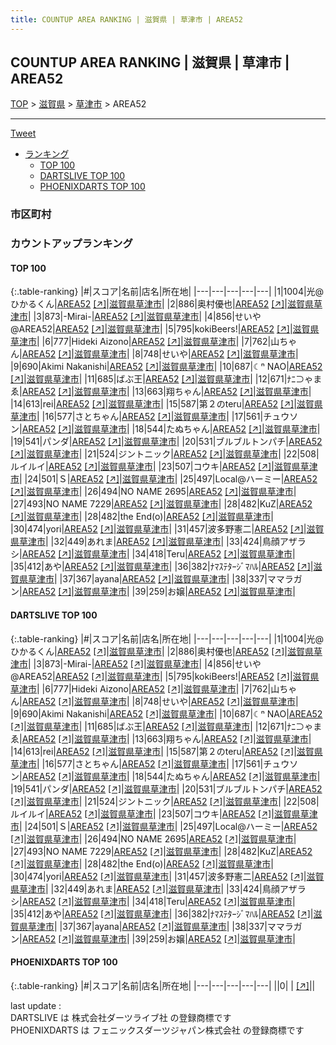 ```yaml
---
title: COUNTUP AREA RANKING | 滋賀県 | 草津市 | AREA52
---
```

## COUNTUP AREA RANKING | 滋賀県 | 草津市 | AREA52

[TOP](/darts/rank/) > [滋賀県](/darts/rank/滋賀県/) > [草津市](/darts/rank/滋賀県/草津市/) > AREA52

___

<a href="https://twitter.com/share?ref_src=twsrc%5Etfw" data-text="COUNTUP AREA RANKING | 滋賀県草津市AREA52" class="twitter-share-button" data-hashtags="DARTSLIVE,PHOENIXDARTS,darts,ダーツ" data-show-count="false">Tweet</a>

* [ランキング](#カウントアップランキング)
    * [TOP 100](#top-100)
    * [DARTSLIVE TOP 100](#dartslive-top-100)
    * [PHOENIXDARTS TOP 100](#phoenixdarts-top-100)

### 市区町村

<ul>

</ul>

### カウントアップランキング

#### TOP 100



{:.table-ranking}
|#|スコア|名前|店名|所在地|
|---|---|---|---|---|
|1|1004|<span class="rank-name-dl">光@ひかるくん</span>|<a href="/darts/rank/shops/c9b3cc6483cee9940d9b047a20a7ba1e.html">AREA52</a> <a href="https://search.dartslive.com/jp/shop/c9b3cc6483cee9940d9b047a20a7ba1e">[↗]</a>|<a href="/darts/rank/滋賀県/草津市">滋賀県草津市</a>|
|2|886|<span class="rank-name-dl">奥村優也</span>|<a href="/darts/rank/shops/c9b3cc6483cee9940d9b047a20a7ba1e.html">AREA52</a> <a href="https://search.dartslive.com/jp/shop/c9b3cc6483cee9940d9b047a20a7ba1e">[↗]</a>|<a href="/darts/rank/滋賀県/草津市">滋賀県草津市</a>|
|3|873|<span class="rank-name-dl">-Mirai-</span>|<a href="/darts/rank/shops/c9b3cc6483cee9940d9b047a20a7ba1e.html">AREA52</a> <a href="https://search.dartslive.com/jp/shop/c9b3cc6483cee9940d9b047a20a7ba1e">[↗]</a>|<a href="/darts/rank/滋賀県/草津市">滋賀県草津市</a>|
|4|856|<span class="rank-name-dl">せいや@AREA52</span>|<a href="/darts/rank/shops/c9b3cc6483cee9940d9b047a20a7ba1e.html">AREA52</a> <a href="https://search.dartslive.com/jp/shop/c9b3cc6483cee9940d9b047a20a7ba1e">[↗]</a>|<a href="/darts/rank/滋賀県/草津市">滋賀県草津市</a>|
|5|795|<span class="rank-name-dl">kokiBeers!</span>|<a href="/darts/rank/shops/c9b3cc6483cee9940d9b047a20a7ba1e.html">AREA52</a> <a href="https://search.dartslive.com/jp/shop/c9b3cc6483cee9940d9b047a20a7ba1e">[↗]</a>|<a href="/darts/rank/滋賀県/草津市">滋賀県草津市</a>|
|6|777|<span class="rank-name-dl">Hideki Aizono</span>|<a href="/darts/rank/shops/c9b3cc6483cee9940d9b047a20a7ba1e.html">AREA52</a> <a href="https://search.dartslive.com/jp/shop/c9b3cc6483cee9940d9b047a20a7ba1e">[↗]</a>|<a href="/darts/rank/滋賀県/草津市">滋賀県草津市</a>|
|7|762|<span class="rank-name-dl">山ちゃん</span>|<a href="/darts/rank/shops/c9b3cc6483cee9940d9b047a20a7ba1e.html">AREA52</a> <a href="https://search.dartslive.com/jp/shop/c9b3cc6483cee9940d9b047a20a7ba1e">[↗]</a>|<a href="/darts/rank/滋賀県/草津市">滋賀県草津市</a>|
|8|748|<span class="rank-name-dl">せいや</span>|<a href="/darts/rank/shops/c9b3cc6483cee9940d9b047a20a7ba1e.html">AREA52</a> <a href="https://search.dartslive.com/jp/shop/c9b3cc6483cee9940d9b047a20a7ba1e">[↗]</a>|<a href="/darts/rank/滋賀県/草津市">滋賀県草津市</a>|
|9|690|<span class="rank-name-dl">Akimi Nakanishi</span>|<a href="/darts/rank/shops/c9b3cc6483cee9940d9b047a20a7ba1e.html">AREA52</a> <a href="https://search.dartslive.com/jp/shop/c9b3cc6483cee9940d9b047a20a7ba1e">[↗]</a>|<a href="/darts/rank/滋賀県/草津市">滋賀県草津市</a>|
|10|687|<span class="rank-name-dl">☾ⁿ NAO</span>|<a href="/darts/rank/shops/c9b3cc6483cee9940d9b047a20a7ba1e.html">AREA52</a> <a href="https://search.dartslive.com/jp/shop/c9b3cc6483cee9940d9b047a20a7ba1e">[↗]</a>|<a href="/darts/rank/滋賀県/草津市">滋賀県草津市</a>|
|11|685|<span class="rank-name-dl">ばぶ王</span>|<a href="/darts/rank/shops/c9b3cc6483cee9940d9b047a20a7ba1e.html">AREA52</a> <a href="https://search.dartslive.com/jp/shop/c9b3cc6483cee9940d9b047a20a7ba1e">[↗]</a>|<a href="/darts/rank/滋賀県/草津市">滋賀県草津市</a>|
|12|671|<span class="rank-name-dl">ﾅﾆ⊃ゃまゑ</span>|<a href="/darts/rank/shops/c9b3cc6483cee9940d9b047a20a7ba1e.html">AREA52</a> <a href="https://search.dartslive.com/jp/shop/c9b3cc6483cee9940d9b047a20a7ba1e">[↗]</a>|<a href="/darts/rank/滋賀県/草津市">滋賀県草津市</a>|
|13|663|<span class="rank-name-dl">翔ちゃん</span>|<a href="/darts/rank/shops/c9b3cc6483cee9940d9b047a20a7ba1e.html">AREA52</a> <a href="https://search.dartslive.com/jp/shop/c9b3cc6483cee9940d9b047a20a7ba1e">[↗]</a>|<a href="/darts/rank/滋賀県/草津市">滋賀県草津市</a>|
|14|613|<span class="rank-name-dl">rei</span>|<a href="/darts/rank/shops/c9b3cc6483cee9940d9b047a20a7ba1e.html">AREA52</a> <a href="https://search.dartslive.com/jp/shop/c9b3cc6483cee9940d9b047a20a7ba1e">[↗]</a>|<a href="/darts/rank/滋賀県/草津市">滋賀県草津市</a>|
|15|587|<span class="rank-name-dl">第２のteru</span>|<a href="/darts/rank/shops/c9b3cc6483cee9940d9b047a20a7ba1e.html">AREA52</a> <a href="https://search.dartslive.com/jp/shop/c9b3cc6483cee9940d9b047a20a7ba1e">[↗]</a>|<a href="/darts/rank/滋賀県/草津市">滋賀県草津市</a>|
|16|577|<span class="rank-name-dl">さとちゃん</span>|<a href="/darts/rank/shops/c9b3cc6483cee9940d9b047a20a7ba1e.html">AREA52</a> <a href="https://search.dartslive.com/jp/shop/c9b3cc6483cee9940d9b047a20a7ba1e">[↗]</a>|<a href="/darts/rank/滋賀県/草津市">滋賀県草津市</a>|
|17|561|<span class="rank-name-dl">チュウソン</span>|<a href="/darts/rank/shops/c9b3cc6483cee9940d9b047a20a7ba1e.html">AREA52</a> <a href="https://search.dartslive.com/jp/shop/c9b3cc6483cee9940d9b047a20a7ba1e">[↗]</a>|<a href="/darts/rank/滋賀県/草津市">滋賀県草津市</a>|
|18|544|<span class="rank-name-dl">たぬちゃん</span>|<a href="/darts/rank/shops/c9b3cc6483cee9940d9b047a20a7ba1e.html">AREA52</a> <a href="https://search.dartslive.com/jp/shop/c9b3cc6483cee9940d9b047a20a7ba1e">[↗]</a>|<a href="/darts/rank/滋賀県/草津市">滋賀県草津市</a>|
|19|541|<span class="rank-name-dl">パンダ</span>|<a href="/darts/rank/shops/c9b3cc6483cee9940d9b047a20a7ba1e.html">AREA52</a> <a href="https://search.dartslive.com/jp/shop/c9b3cc6483cee9940d9b047a20a7ba1e">[↗]</a>|<a href="/darts/rank/滋賀県/草津市">滋賀県草津市</a>|
|20|531|<span class="rank-name-dl">ブルブルトンパチ</span>|<a href="/darts/rank/shops/c9b3cc6483cee9940d9b047a20a7ba1e.html">AREA52</a> <a href="https://search.dartslive.com/jp/shop/c9b3cc6483cee9940d9b047a20a7ba1e">[↗]</a>|<a href="/darts/rank/滋賀県/草津市">滋賀県草津市</a>|
|21|524|<span class="rank-name-dl">ジントニック</span>|<a href="/darts/rank/shops/c9b3cc6483cee9940d9b047a20a7ba1e.html">AREA52</a> <a href="https://search.dartslive.com/jp/shop/c9b3cc6483cee9940d9b047a20a7ba1e">[↗]</a>|<a href="/darts/rank/滋賀県/草津市">滋賀県草津市</a>|
|22|508|<span class="rank-name-dl">ルイルイ</span>|<a href="/darts/rank/shops/c9b3cc6483cee9940d9b047a20a7ba1e.html">AREA52</a> <a href="https://search.dartslive.com/jp/shop/c9b3cc6483cee9940d9b047a20a7ba1e">[↗]</a>|<a href="/darts/rank/滋賀県/草津市">滋賀県草津市</a>|
|23|507|<span class="rank-name-dl">コウキ</span>|<a href="/darts/rank/shops/c9b3cc6483cee9940d9b047a20a7ba1e.html">AREA52</a> <a href="https://search.dartslive.com/jp/shop/c9b3cc6483cee9940d9b047a20a7ba1e">[↗]</a>|<a href="/darts/rank/滋賀県/草津市">滋賀県草津市</a>|
|24|501|<span class="rank-name-dl">Ｓ</span>|<a href="/darts/rank/shops/c9b3cc6483cee9940d9b047a20a7ba1e.html">AREA52</a> <a href="https://search.dartslive.com/jp/shop/c9b3cc6483cee9940d9b047a20a7ba1e">[↗]</a>|<a href="/darts/rank/滋賀県/草津市">滋賀県草津市</a>|
|25|497|<span class="rank-name-dl">Local@ハーミー</span>|<a href="/darts/rank/shops/c9b3cc6483cee9940d9b047a20a7ba1e.html">AREA52</a> <a href="https://search.dartslive.com/jp/shop/c9b3cc6483cee9940d9b047a20a7ba1e">[↗]</a>|<a href="/darts/rank/滋賀県/草津市">滋賀県草津市</a>|
|26|494|<span class="rank-name-dl">NO NAME 2695</span>|<a href="/darts/rank/shops/c9b3cc6483cee9940d9b047a20a7ba1e.html">AREA52</a> <a href="https://search.dartslive.com/jp/shop/c9b3cc6483cee9940d9b047a20a7ba1e">[↗]</a>|<a href="/darts/rank/滋賀県/草津市">滋賀県草津市</a>|
|27|493|<span class="rank-name-dl">NO NAME 7229</span>|<a href="/darts/rank/shops/c9b3cc6483cee9940d9b047a20a7ba1e.html">AREA52</a> <a href="https://search.dartslive.com/jp/shop/c9b3cc6483cee9940d9b047a20a7ba1e">[↗]</a>|<a href="/darts/rank/滋賀県/草津市">滋賀県草津市</a>|
|28|482|<span class="rank-name-dl">KuZ</span>|<a href="/darts/rank/shops/c9b3cc6483cee9940d9b047a20a7ba1e.html">AREA52</a> <a href="https://search.dartslive.com/jp/shop/c9b3cc6483cee9940d9b047a20a7ba1e">[↗]</a>|<a href="/darts/rank/滋賀県/草津市">滋賀県草津市</a>|
|28|482|<span class="rank-name-dl">the End(o)</span>|<a href="/darts/rank/shops/c9b3cc6483cee9940d9b047a20a7ba1e.html">AREA52</a> <a href="https://search.dartslive.com/jp/shop/c9b3cc6483cee9940d9b047a20a7ba1e">[↗]</a>|<a href="/darts/rank/滋賀県/草津市">滋賀県草津市</a>|
|30|474|<span class="rank-name-dl">yori</span>|<a href="/darts/rank/shops/c9b3cc6483cee9940d9b047a20a7ba1e.html">AREA52</a> <a href="https://search.dartslive.com/jp/shop/c9b3cc6483cee9940d9b047a20a7ba1e">[↗]</a>|<a href="/darts/rank/滋賀県/草津市">滋賀県草津市</a>|
|31|457|<span class="rank-name-dl">波多野憲二</span>|<a href="/darts/rank/shops/c9b3cc6483cee9940d9b047a20a7ba1e.html">AREA52</a> <a href="https://search.dartslive.com/jp/shop/c9b3cc6483cee9940d9b047a20a7ba1e">[↗]</a>|<a href="/darts/rank/滋賀県/草津市">滋賀県草津市</a>|
|32|449|<span class="rank-name-dl">あれま</span>|<a href="/darts/rank/shops/c9b3cc6483cee9940d9b047a20a7ba1e.html">AREA52</a> <a href="https://search.dartslive.com/jp/shop/c9b3cc6483cee9940d9b047a20a7ba1e">[↗]</a>|<a href="/darts/rank/滋賀県/草津市">滋賀県草津市</a>|
|33|424|<span class="rank-name-dl">鳥顔アザラシ</span>|<a href="/darts/rank/shops/c9b3cc6483cee9940d9b047a20a7ba1e.html">AREA52</a> <a href="https://search.dartslive.com/jp/shop/c9b3cc6483cee9940d9b047a20a7ba1e">[↗]</a>|<a href="/darts/rank/滋賀県/草津市">滋賀県草津市</a>|
|34|418|<span class="rank-name-dl">Teru</span>|<a href="/darts/rank/shops/c9b3cc6483cee9940d9b047a20a7ba1e.html">AREA52</a> <a href="https://search.dartslive.com/jp/shop/c9b3cc6483cee9940d9b047a20a7ba1e">[↗]</a>|<a href="/darts/rank/滋賀県/草津市">滋賀県草津市</a>|
|35|412|<span class="rank-name-dl">あや</span>|<a href="/darts/rank/shops/c9b3cc6483cee9940d9b047a20a7ba1e.html">AREA52</a> <a href="https://search.dartslive.com/jp/shop/c9b3cc6483cee9940d9b047a20a7ba1e">[↗]</a>|<a href="/darts/rank/滋賀県/草津市">滋賀県草津市</a>|
|36|382|<span class="rank-name-dl">ﾅﾏｽﾃﾀｰｼﾞﾏﾊﾙ</span>|<a href="/darts/rank/shops/c9b3cc6483cee9940d9b047a20a7ba1e.html">AREA52</a> <a href="https://search.dartslive.com/jp/shop/c9b3cc6483cee9940d9b047a20a7ba1e">[↗]</a>|<a href="/darts/rank/滋賀県/草津市">滋賀県草津市</a>|
|37|367|<span class="rank-name-dl">ayana</span>|<a href="/darts/rank/shops/c9b3cc6483cee9940d9b047a20a7ba1e.html">AREA52</a> <a href="https://search.dartslive.com/jp/shop/c9b3cc6483cee9940d9b047a20a7ba1e">[↗]</a>|<a href="/darts/rank/滋賀県/草津市">滋賀県草津市</a>|
|38|337|<span class="rank-name-dl">ママラガン</span>|<a href="/darts/rank/shops/c9b3cc6483cee9940d9b047a20a7ba1e.html">AREA52</a> <a href="https://search.dartslive.com/jp/shop/c9b3cc6483cee9940d9b047a20a7ba1e">[↗]</a>|<a href="/darts/rank/滋賀県/草津市">滋賀県草津市</a>|
|39|259|<span class="rank-name-dl">お嬢</span>|<a href="/darts/rank/shops/c9b3cc6483cee9940d9b047a20a7ba1e.html">AREA52</a> <a href="https://search.dartslive.com/jp/shop/c9b3cc6483cee9940d9b047a20a7ba1e">[↗]</a>|<a href="/darts/rank/滋賀県/草津市">滋賀県草津市</a>|


#### DARTSLIVE TOP 100



{:.table-ranking}
|#|スコア|名前|店名|所在地|
|---|---|---|---|---|
|1|1004|<span class="rank-name-dl">光@ひかるくん</span>|<a href="/darts/rank/shops/c9b3cc6483cee9940d9b047a20a7ba1e.html">AREA52</a> <a href="https://search.dartslive.com/jp/shop/c9b3cc6483cee9940d9b047a20a7ba1e">[↗]</a>|<a href="/darts/rank/滋賀県/草津市">滋賀県草津市</a>|
|2|886|<span class="rank-name-dl">奥村優也</span>|<a href="/darts/rank/shops/c9b3cc6483cee9940d9b047a20a7ba1e.html">AREA52</a> <a href="https://search.dartslive.com/jp/shop/c9b3cc6483cee9940d9b047a20a7ba1e">[↗]</a>|<a href="/darts/rank/滋賀県/草津市">滋賀県草津市</a>|
|3|873|<span class="rank-name-dl">-Mirai-</span>|<a href="/darts/rank/shops/c9b3cc6483cee9940d9b047a20a7ba1e.html">AREA52</a> <a href="https://search.dartslive.com/jp/shop/c9b3cc6483cee9940d9b047a20a7ba1e">[↗]</a>|<a href="/darts/rank/滋賀県/草津市">滋賀県草津市</a>|
|4|856|<span class="rank-name-dl">せいや@AREA52</span>|<a href="/darts/rank/shops/c9b3cc6483cee9940d9b047a20a7ba1e.html">AREA52</a> <a href="https://search.dartslive.com/jp/shop/c9b3cc6483cee9940d9b047a20a7ba1e">[↗]</a>|<a href="/darts/rank/滋賀県/草津市">滋賀県草津市</a>|
|5|795|<span class="rank-name-dl">kokiBeers!</span>|<a href="/darts/rank/shops/c9b3cc6483cee9940d9b047a20a7ba1e.html">AREA52</a> <a href="https://search.dartslive.com/jp/shop/c9b3cc6483cee9940d9b047a20a7ba1e">[↗]</a>|<a href="/darts/rank/滋賀県/草津市">滋賀県草津市</a>|
|6|777|<span class="rank-name-dl">Hideki Aizono</span>|<a href="/darts/rank/shops/c9b3cc6483cee9940d9b047a20a7ba1e.html">AREA52</a> <a href="https://search.dartslive.com/jp/shop/c9b3cc6483cee9940d9b047a20a7ba1e">[↗]</a>|<a href="/darts/rank/滋賀県/草津市">滋賀県草津市</a>|
|7|762|<span class="rank-name-dl">山ちゃん</span>|<a href="/darts/rank/shops/c9b3cc6483cee9940d9b047a20a7ba1e.html">AREA52</a> <a href="https://search.dartslive.com/jp/shop/c9b3cc6483cee9940d9b047a20a7ba1e">[↗]</a>|<a href="/darts/rank/滋賀県/草津市">滋賀県草津市</a>|
|8|748|<span class="rank-name-dl">せいや</span>|<a href="/darts/rank/shops/c9b3cc6483cee9940d9b047a20a7ba1e.html">AREA52</a> <a href="https://search.dartslive.com/jp/shop/c9b3cc6483cee9940d9b047a20a7ba1e">[↗]</a>|<a href="/darts/rank/滋賀県/草津市">滋賀県草津市</a>|
|9|690|<span class="rank-name-dl">Akimi Nakanishi</span>|<a href="/darts/rank/shops/c9b3cc6483cee9940d9b047a20a7ba1e.html">AREA52</a> <a href="https://search.dartslive.com/jp/shop/c9b3cc6483cee9940d9b047a20a7ba1e">[↗]</a>|<a href="/darts/rank/滋賀県/草津市">滋賀県草津市</a>|
|10|687|<span class="rank-name-dl">☾ⁿ NAO</span>|<a href="/darts/rank/shops/c9b3cc6483cee9940d9b047a20a7ba1e.html">AREA52</a> <a href="https://search.dartslive.com/jp/shop/c9b3cc6483cee9940d9b047a20a7ba1e">[↗]</a>|<a href="/darts/rank/滋賀県/草津市">滋賀県草津市</a>|
|11|685|<span class="rank-name-dl">ばぶ王</span>|<a href="/darts/rank/shops/c9b3cc6483cee9940d9b047a20a7ba1e.html">AREA52</a> <a href="https://search.dartslive.com/jp/shop/c9b3cc6483cee9940d9b047a20a7ba1e">[↗]</a>|<a href="/darts/rank/滋賀県/草津市">滋賀県草津市</a>|
|12|671|<span class="rank-name-dl">ﾅﾆ⊃ゃまゑ</span>|<a href="/darts/rank/shops/c9b3cc6483cee9940d9b047a20a7ba1e.html">AREA52</a> <a href="https://search.dartslive.com/jp/shop/c9b3cc6483cee9940d9b047a20a7ba1e">[↗]</a>|<a href="/darts/rank/滋賀県/草津市">滋賀県草津市</a>|
|13|663|<span class="rank-name-dl">翔ちゃん</span>|<a href="/darts/rank/shops/c9b3cc6483cee9940d9b047a20a7ba1e.html">AREA52</a> <a href="https://search.dartslive.com/jp/shop/c9b3cc6483cee9940d9b047a20a7ba1e">[↗]</a>|<a href="/darts/rank/滋賀県/草津市">滋賀県草津市</a>|
|14|613|<span class="rank-name-dl">rei</span>|<a href="/darts/rank/shops/c9b3cc6483cee9940d9b047a20a7ba1e.html">AREA52</a> <a href="https://search.dartslive.com/jp/shop/c9b3cc6483cee9940d9b047a20a7ba1e">[↗]</a>|<a href="/darts/rank/滋賀県/草津市">滋賀県草津市</a>|
|15|587|<span class="rank-name-dl">第２のteru</span>|<a href="/darts/rank/shops/c9b3cc6483cee9940d9b047a20a7ba1e.html">AREA52</a> <a href="https://search.dartslive.com/jp/shop/c9b3cc6483cee9940d9b047a20a7ba1e">[↗]</a>|<a href="/darts/rank/滋賀県/草津市">滋賀県草津市</a>|
|16|577|<span class="rank-name-dl">さとちゃん</span>|<a href="/darts/rank/shops/c9b3cc6483cee9940d9b047a20a7ba1e.html">AREA52</a> <a href="https://search.dartslive.com/jp/shop/c9b3cc6483cee9940d9b047a20a7ba1e">[↗]</a>|<a href="/darts/rank/滋賀県/草津市">滋賀県草津市</a>|
|17|561|<span class="rank-name-dl">チュウソン</span>|<a href="/darts/rank/shops/c9b3cc6483cee9940d9b047a20a7ba1e.html">AREA52</a> <a href="https://search.dartslive.com/jp/shop/c9b3cc6483cee9940d9b047a20a7ba1e">[↗]</a>|<a href="/darts/rank/滋賀県/草津市">滋賀県草津市</a>|
|18|544|<span class="rank-name-dl">たぬちゃん</span>|<a href="/darts/rank/shops/c9b3cc6483cee9940d9b047a20a7ba1e.html">AREA52</a> <a href="https://search.dartslive.com/jp/shop/c9b3cc6483cee9940d9b047a20a7ba1e">[↗]</a>|<a href="/darts/rank/滋賀県/草津市">滋賀県草津市</a>|
|19|541|<span class="rank-name-dl">パンダ</span>|<a href="/darts/rank/shops/c9b3cc6483cee9940d9b047a20a7ba1e.html">AREA52</a> <a href="https://search.dartslive.com/jp/shop/c9b3cc6483cee9940d9b047a20a7ba1e">[↗]</a>|<a href="/darts/rank/滋賀県/草津市">滋賀県草津市</a>|
|20|531|<span class="rank-name-dl">ブルブルトンパチ</span>|<a href="/darts/rank/shops/c9b3cc6483cee9940d9b047a20a7ba1e.html">AREA52</a> <a href="https://search.dartslive.com/jp/shop/c9b3cc6483cee9940d9b047a20a7ba1e">[↗]</a>|<a href="/darts/rank/滋賀県/草津市">滋賀県草津市</a>|
|21|524|<span class="rank-name-dl">ジントニック</span>|<a href="/darts/rank/shops/c9b3cc6483cee9940d9b047a20a7ba1e.html">AREA52</a> <a href="https://search.dartslive.com/jp/shop/c9b3cc6483cee9940d9b047a20a7ba1e">[↗]</a>|<a href="/darts/rank/滋賀県/草津市">滋賀県草津市</a>|
|22|508|<span class="rank-name-dl">ルイルイ</span>|<a href="/darts/rank/shops/c9b3cc6483cee9940d9b047a20a7ba1e.html">AREA52</a> <a href="https://search.dartslive.com/jp/shop/c9b3cc6483cee9940d9b047a20a7ba1e">[↗]</a>|<a href="/darts/rank/滋賀県/草津市">滋賀県草津市</a>|
|23|507|<span class="rank-name-dl">コウキ</span>|<a href="/darts/rank/shops/c9b3cc6483cee9940d9b047a20a7ba1e.html">AREA52</a> <a href="https://search.dartslive.com/jp/shop/c9b3cc6483cee9940d9b047a20a7ba1e">[↗]</a>|<a href="/darts/rank/滋賀県/草津市">滋賀県草津市</a>|
|24|501|<span class="rank-name-dl">Ｓ</span>|<a href="/darts/rank/shops/c9b3cc6483cee9940d9b047a20a7ba1e.html">AREA52</a> <a href="https://search.dartslive.com/jp/shop/c9b3cc6483cee9940d9b047a20a7ba1e">[↗]</a>|<a href="/darts/rank/滋賀県/草津市">滋賀県草津市</a>|
|25|497|<span class="rank-name-dl">Local@ハーミー</span>|<a href="/darts/rank/shops/c9b3cc6483cee9940d9b047a20a7ba1e.html">AREA52</a> <a href="https://search.dartslive.com/jp/shop/c9b3cc6483cee9940d9b047a20a7ba1e">[↗]</a>|<a href="/darts/rank/滋賀県/草津市">滋賀県草津市</a>|
|26|494|<span class="rank-name-dl">NO NAME 2695</span>|<a href="/darts/rank/shops/c9b3cc6483cee9940d9b047a20a7ba1e.html">AREA52</a> <a href="https://search.dartslive.com/jp/shop/c9b3cc6483cee9940d9b047a20a7ba1e">[↗]</a>|<a href="/darts/rank/滋賀県/草津市">滋賀県草津市</a>|
|27|493|<span class="rank-name-dl">NO NAME 7229</span>|<a href="/darts/rank/shops/c9b3cc6483cee9940d9b047a20a7ba1e.html">AREA52</a> <a href="https://search.dartslive.com/jp/shop/c9b3cc6483cee9940d9b047a20a7ba1e">[↗]</a>|<a href="/darts/rank/滋賀県/草津市">滋賀県草津市</a>|
|28|482|<span class="rank-name-dl">KuZ</span>|<a href="/darts/rank/shops/c9b3cc6483cee9940d9b047a20a7ba1e.html">AREA52</a> <a href="https://search.dartslive.com/jp/shop/c9b3cc6483cee9940d9b047a20a7ba1e">[↗]</a>|<a href="/darts/rank/滋賀県/草津市">滋賀県草津市</a>|
|28|482|<span class="rank-name-dl">the End(o)</span>|<a href="/darts/rank/shops/c9b3cc6483cee9940d9b047a20a7ba1e.html">AREA52</a> <a href="https://search.dartslive.com/jp/shop/c9b3cc6483cee9940d9b047a20a7ba1e">[↗]</a>|<a href="/darts/rank/滋賀県/草津市">滋賀県草津市</a>|
|30|474|<span class="rank-name-dl">yori</span>|<a href="/darts/rank/shops/c9b3cc6483cee9940d9b047a20a7ba1e.html">AREA52</a> <a href="https://search.dartslive.com/jp/shop/c9b3cc6483cee9940d9b047a20a7ba1e">[↗]</a>|<a href="/darts/rank/滋賀県/草津市">滋賀県草津市</a>|
|31|457|<span class="rank-name-dl">波多野憲二</span>|<a href="/darts/rank/shops/c9b3cc6483cee9940d9b047a20a7ba1e.html">AREA52</a> <a href="https://search.dartslive.com/jp/shop/c9b3cc6483cee9940d9b047a20a7ba1e">[↗]</a>|<a href="/darts/rank/滋賀県/草津市">滋賀県草津市</a>|
|32|449|<span class="rank-name-dl">あれま</span>|<a href="/darts/rank/shops/c9b3cc6483cee9940d9b047a20a7ba1e.html">AREA52</a> <a href="https://search.dartslive.com/jp/shop/c9b3cc6483cee9940d9b047a20a7ba1e">[↗]</a>|<a href="/darts/rank/滋賀県/草津市">滋賀県草津市</a>|
|33|424|<span class="rank-name-dl">鳥顔アザラシ</span>|<a href="/darts/rank/shops/c9b3cc6483cee9940d9b047a20a7ba1e.html">AREA52</a> <a href="https://search.dartslive.com/jp/shop/c9b3cc6483cee9940d9b047a20a7ba1e">[↗]</a>|<a href="/darts/rank/滋賀県/草津市">滋賀県草津市</a>|
|34|418|<span class="rank-name-dl">Teru</span>|<a href="/darts/rank/shops/c9b3cc6483cee9940d9b047a20a7ba1e.html">AREA52</a> <a href="https://search.dartslive.com/jp/shop/c9b3cc6483cee9940d9b047a20a7ba1e">[↗]</a>|<a href="/darts/rank/滋賀県/草津市">滋賀県草津市</a>|
|35|412|<span class="rank-name-dl">あや</span>|<a href="/darts/rank/shops/c9b3cc6483cee9940d9b047a20a7ba1e.html">AREA52</a> <a href="https://search.dartslive.com/jp/shop/c9b3cc6483cee9940d9b047a20a7ba1e">[↗]</a>|<a href="/darts/rank/滋賀県/草津市">滋賀県草津市</a>|
|36|382|<span class="rank-name-dl">ﾅﾏｽﾃﾀｰｼﾞﾏﾊﾙ</span>|<a href="/darts/rank/shops/c9b3cc6483cee9940d9b047a20a7ba1e.html">AREA52</a> <a href="https://search.dartslive.com/jp/shop/c9b3cc6483cee9940d9b047a20a7ba1e">[↗]</a>|<a href="/darts/rank/滋賀県/草津市">滋賀県草津市</a>|
|37|367|<span class="rank-name-dl">ayana</span>|<a href="/darts/rank/shops/c9b3cc6483cee9940d9b047a20a7ba1e.html">AREA52</a> <a href="https://search.dartslive.com/jp/shop/c9b3cc6483cee9940d9b047a20a7ba1e">[↗]</a>|<a href="/darts/rank/滋賀県/草津市">滋賀県草津市</a>|
|38|337|<span class="rank-name-dl">ママラガン</span>|<a href="/darts/rank/shops/c9b3cc6483cee9940d9b047a20a7ba1e.html">AREA52</a> <a href="https://search.dartslive.com/jp/shop/c9b3cc6483cee9940d9b047a20a7ba1e">[↗]</a>|<a href="/darts/rank/滋賀県/草津市">滋賀県草津市</a>|
|39|259|<span class="rank-name-dl">お嬢</span>|<a href="/darts/rank/shops/c9b3cc6483cee9940d9b047a20a7ba1e.html">AREA52</a> <a href="https://search.dartslive.com/jp/shop/c9b3cc6483cee9940d9b047a20a7ba1e">[↗]</a>|<a href="/darts/rank/滋賀県/草津市">滋賀県草津市</a>|


#### PHOENIXDARTS TOP 100



{:.table-ranking}
|#|スコア|名前|店名|所在地|
|---|---|---|---|---|
||0|<span class="rank-name-dl"> </span>|<a href="/darts/rank/shops/.html"></a> <a href="">[↗]</a>|<a href="/darts/rank//"></a>|


<div class="footer border-top border-gray-light mt-5 pt-3 text-right text-gray">
    last update : <span style="font-weight: italic" id="foot_last_modified"></span><br />
    DARTSLIVE は 株式会社ダーツライブ社 の登録商標です<br />
    PHOENIXDARTS は フェニックスダーツジャパン株式会社 の登録商標です<br />
</div>

<script src="https://cdnjs.cloudflare.com/ajax/libs/jquery.tablesorter/2.31.3/js/jquery.tablesorter.min.js" integrity="sha512-qzgd5cYSZcosqpzpn7zF2ZId8f/8CHmFKZ8j7mU4OUXTNRd5g+ZHBPsgKEwoqxCtdQvExE5LprwwPAgoicguNg==" crossorigin="anonymous" referrerpolicy="no-referrer"></script>
<link rel="stylesheet" href="https://cdnjs.cloudflare.com/ajax/libs/jquery.tablesorter/2.31.3/css/theme.default.min.css" integrity="sha512-wghhOJkjQX0Lh3NSWvNKeZ0ZpNn+SPVXX1Qyc9OCaogADktxrBiBdKGDoqVUOyhStvMBmJQ8ZdMHiR3wuEq8+w==" crossorigin="anonymous" referrerpolicy="no-referrer" />
<script>
$(function() {
    $(".table-ranking").tablesorter({sortList:[[0, 0]]});
    $("#foot_last_modified").text(formatDate(new Date(document.lastModified), 'yyyy-MM-dd HH:mm:ss'));
});
</script>

<script async src="https://platform.twitter.com/widgets.js" charset="utf-8"></script>